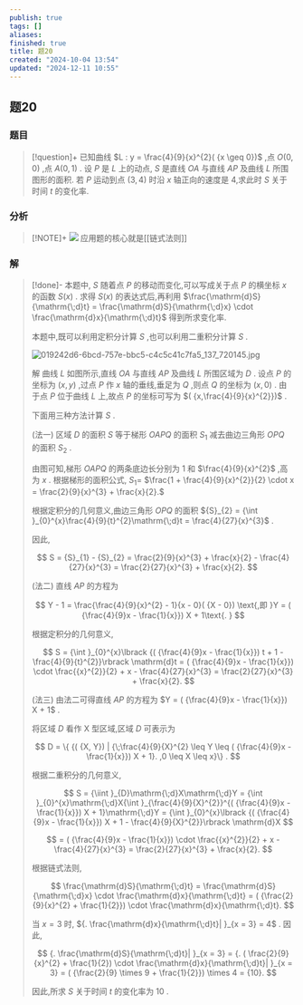 ```yaml
---
publish: true
tags: []
aliases: 
finished: true
title: 题20
created: "2024-10-04 13:54"
updated: "2024-12-11 10:55"
---
```

## 题20
### 题目
> [!question]+
> 已知曲线 $L : y = \frac{4}{9}{x}^{2}( {x \geq 0})$ ,点 $O( {0,0})$ ,点 $A( {0,1})$ . 设 $P$ 是 $L$ 上的动点, $S$ 是直线 ${OA}$ 与直线 ${AP}$ 及曲线 $L$ 所围图形的面积. 若 $P$ 运动到点 $( {3,4})$ 时沿 $x$ 轴正向的速度是 4,求此时 $S$ 关于时间 $t$ 的变化率.
### 分析
> [!NOTE]+
> ![](https://img.hwenyi.tech/202412111854518.webp)
> 应用题的核心就是[[链式法则]]
### 解
> [!done]-
> 本题中, $S$ 随着点 $P$ 的移动而变化,可以写成关于点 $P$ 的横坐标 $x$ 的函数 $S( x)$ . 求得 $S( x)$ 的表达式后,再利用 $\frac{\mathrm{d}S}{\mathrm{\;d}t} = \frac{\mathrm{d}S}{\mathrm{\;d}x} \cdot \frac{\mathrm{d}x}{\mathrm{\;d}t}$ 得到所求变化率.
> 
> 本题中,既可以利用定积分计算 $S$ ,也可以利用二重积分计算 $S$ .
> 
> ![019242d6-6bcd-757e-bbc5-c4c5c41c7fa5_137_720145.jpg](https://img.hwenyi.tech/202409302017968.webp)
> 
> 解 曲线 $L$ 如图所示,直线 ${OA}$ 与直线 ${AP}$ 及曲线 $L$ 所围区域为 $D$ . 设点 $P$ 的坐标为 $( {x, y})$ ,过点 $P$ 作 $x$ 轴的垂线,垂足为 $Q$ ,则点 $Q$ 的坐标为 $( {x,0})$ . 由于点 $P$ 位于曲线 $L$ 上,故点 $P$ 的坐标可写为 $( {x,\frac{4}{9}{x}^{2}})$ .
> 
> 下面用三种方法计算 $S$ .
> 
> (法一) 区域 $D$ 的面积 $S$ 等于梯形 ${OAPQ}$ 的面积 ${S}_{1}$ 减去曲边三角形 ${OPQ}$ 的面积 ${S}_{2}$ .
> 
> 由图可知,梯形 ${OAPQ}$ 的两条底边长分别为 1 和 $\frac{4}{9}{x}^{2}$ ,高为 $x$ . 根据梯形的面积公式, ${S}_{1} =$ $\frac{1 + \frac{4}{9}{x}^{2}}{2} \cdot x = \frac{2}{9}{x}^{3} + \frac{x}{2}.$
> 
> 根据定积分的几何意义,曲边三角形 ${OPQ}$ 的面积 ${S}_{2} = {\int }_{0}^{x}\frac{4}{9}{t}^{2}\mathrm{\;d}t = \frac{4}{27}{x}^{3}$ .
> 
> 因此,
> 
> $$
> S = {S}_{1} - {S}_{2} = \frac{2}{9}{x}^{3} + \frac{x}{2} - \frac{4}{27}{x}^{3} = \frac{2}{27}{x}^{3} + \frac{x}{2}.
> $$
> 
> (法二) 直线 ${AP}$ 的方程为
> 
> $$
> Y - 1 = \frac{\frac{4}{9}{x}^{2} - 1}{x - 0}( {X - 0}) \text{,即 }Y = ( {\frac{4}{9}x - \frac{1}{x}}) X + 1\text{. }
> $$
> 
> 根据定积分的几何意义,
> 
> $$
> S = {\int }_{0}^{x}\lbrack {( {\frac{4}{9}x - \frac{1}{x}}) t + 1 - \frac{4}{9}{t}^{2}}\rbrack \mathrm{d}t = ( {\frac{4}{9}x - \frac{1}{x}}) \cdot \frac{{x}^{2}}{2} + x - \frac{4}{27}{x}^{3} = \frac{2}{27}{x}^{3} + \frac{x}{2}.
> $$
> 
> (法三) 由法二可得直线 ${AP}$ 的方程为 $Y = ( {\frac{4}{9}x - \frac{1}{x}}) X + 1$ .
> 
> 将区域 $D$ 看作 $\mathrm{X}$ 型区域,区域 $D$ 可表示为
> 
> $$
> D = \{ {( {X, Y}) | {\;\frac{4}{9}{X}^{2} \leq Y \leq ( {\frac{4}{9}x - \frac{1}{x}}) X + 1}. ,0 \leq X \leq x}\} .
> $$
> 
> 根据二重积分的几何意义,
> 
> $$
> S = {\iint }_{D}\mathrm{\;d}X\mathrm{\;d}Y = {\int }_{0}^{x}\mathrm{\;d}X{\int }_{\frac{4}{9}{X}^{2}}^{( {\frac{4}{9}x - \frac{1}{x}}) X + 1}\mathrm{\;d}Y = {\int }_{0}^{x}\lbrack {( {\frac{4}{9}x - \frac{1}{x}}) X + 1 - \frac{4}{9}{X}^{2}}\rbrack \mathrm{d}X
> $$
> 
> $$
> = ( {\frac{4}{9}x - \frac{1}{x}}) \cdot \frac{{x}^{2}}{2} + x - \frac{4}{27}{x}^{3} = \frac{2}{27}{x}^{3} + \frac{x}{2}.
> $$
> 
> 根据链式法则,
> 
> $$
> \frac{\mathrm{d}S}{\mathrm{\;d}t} = \frac{\mathrm{d}S}{\mathrm{\;d}x} \cdot \frac{\mathrm{d}x}{\mathrm{\;d}t} = ( {\frac{2}{9}{x}^{2} + \frac{1}{2}}) \cdot \frac{\mathrm{d}x}{\mathrm{\;d}t}.
> $$
> 
> 当 $x = 3$ 时, ${. \frac{\mathrm{d}x}{\mathrm{\;d}t}| }_{x = 3} = 4$ . 因此,
> 
> $$
> {. \frac{\mathrm{d}S}{\mathrm{\;d}t}| }_{x = 3} = {. ( \frac{2}{9}{x}^{2} + \frac{1}{2}) \cdot \frac{\mathrm{d}x}{\mathrm{\;d}t}| }_{x = 3} = ( {\frac{2}{9} \times 9 + \frac{1}{2}}) \times 4 = {10}.
> $$
> 
> 因此,所求 $S$ 关于时间 $t$ 的变化率为 10 .